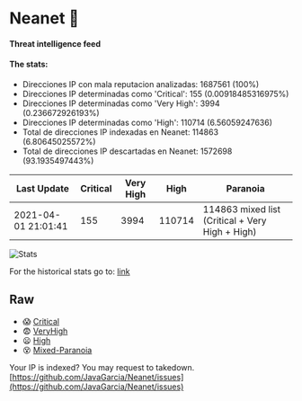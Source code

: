 # Neanet :hocho:
#### Threat intelligence feed
#### The stats:

- Direcciones IP con mala reputacion analizadas: 1687561 (100%)
- Direcciones IP determinadas como 'Critical':  155 (0.00918485316975%)
- Direcciones IP determinadas como 'Very High':  3994 (0.236672926193%)
- Direcciones IP determinadas como 'High':  110714 (6.56059247636)
- Total de direcciones IP indexadas en Neanet:  114863 (6.80645025572%)
- Total de direcciones IP descartadas en Neanet:  1572698 (93.1935497443%)

| Last Update | Critical | Very High | High | Paranoia |
| --- | --- | --- | --- | --- |
| 2021-04-01 21:01:41 | 155 | 3994 | 110714 | 114863 mixed list (Critical + Very High + High)|

![Stats](https://docs.google.com/spreadsheets/d/e/2PACX-1vSnaNMIXVabIpDJjufMlzH7poXnshF3mgd8Is1g9ytUEzVsP5my4Trn8f-xkoLLQ38xpL3HtmUexLo6/pubchart?oid=501124687&format=image)

For the historical stats go to: [link](/stats.csv)
## Raw
- :scream: [Critical](https://raw.githubusercontent.com/JavaGarcia/Neanet/master/blacklists/neanet_critical.txt)
- :fearful: [VeryHigh](https://raw.githubusercontent.com/JavaGarcia/Neanet/master/blacklists/neanet_veryHigh.txtt)
- :frowning: [High](https://raw.githubusercontent.com/JavaGarcia/Neanet/master/blacklists/neanet_high.txt)
- :dizzy_face: [Mixed-Paranoia](https://raw.githubusercontent.com/JavaGarcia/Neanet/master/blacklists/neanet_all.txt)


Your IP is indexed? You may request to takedown. [https://github.com/JavaGarcia/Neanet/issues](https://github.com/JavaGarcia/Neanet/issues)




































































































































































































































































































































































































































































































































































































































































































































































































































































































































































































































































































































































































































































































































































































































































































































































































































































































































































































































































































































































































































































































































































































































































































































































































































































































































































































































































































































































































































































































































































































































































































































































































































































































































































































































































































































































































































































































































































































































































































































































































































































































































































































































































































































































































































































































































































































































































































































































































































































































































































































































































































































































































































































































































































































































































































